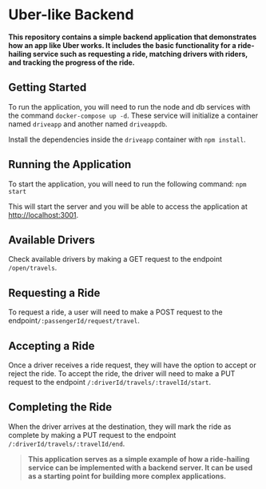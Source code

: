 # Uber-like Backend

**This repository contains a simple backend application that demonstrates how an app like Uber works. It includes the basic functionality for a ride-hailing service such as requesting a ride, matching drivers with riders, and tracking the progress of the ride.**

## Getting Started

To run the application, you will need to run the node and db services with the command `docker-compose up -d`. These service will initialize a container named `driveapp` and another named `driveappdb`.

Install the dependencies inside the `driveapp` container with `npm install`.

## Running the Application

To start the application, you will need to run the following command: `npm start`

This will start the server and you will be able to access the application at [http://localhost:3001](http://localhost:3001/).

##  Available Drivers

Check available drivers by making a GET request to the endpoint `/open/travels`.

## Requesting a Ride

To request a ride, a user will need to make a POST request to the endpoint`/:passengerId/request/travel`.

## Accepting a Ride

Once a driver receives a ride request, they will have the option to accept or reject the ride. To accept the ride, the driver will need to make a PUT request to the endpoint `/:driverId/travels/:travelId/start`.

## Completing the Ride

When the driver arrives at the destination, they will mark the ride as complete by making a PUT request to the endpoint `/:driverId/travels/:travelId/end`.


> **This application serves as a simple example of how a ride-hailing service can be implemented with a backend server. It can be used as a
> starting point for building more complex applications.**
